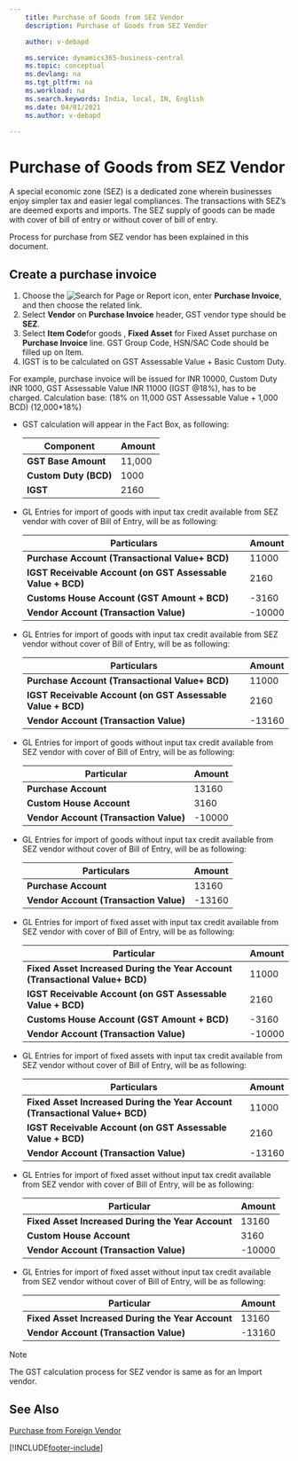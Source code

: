```yaml
---
    title: Purchase of Goods from SEZ Vendor
    description: Purchase of Goods from SEZ Vendor

    author: v-debapd

    ms.service: dynamics365-business-central
    ms.topic: conceptual
    ms.devlang: na
    ms.tgt_pltfrm: na
    ms.workload: na
    ms.search.keywords: India, local, IN, English
    ms.date: 04/01/2021
    ms.author: v-debapd

---
```

# Purchase of Goods from SEZ Vendor


A special economic zone (SEZ) is a dedicated zone wherein businesses enjoy simpler tax and easier legal compliances. The transactions with SEZ’s are deemed  exports and imports. The SEZ supply of goods can be made with cover of bill of entry or without cover of bill of entry.
 
Process for purchase from SEZ vendor has been explained in this document.

## Create a purchase invoice

1. Choose the ![Search for Page or Report](image/search_small.png "Search for Page or Report icon") icon, enter **Purchase Invoice**, and then choose the related link.
2. Select **Vendor** on **Purchase Invoice** header, GST vendor type should be **SEZ**.
3. Select **Item Code**for goods , **Fixed Asset** for Fixed Asset purchase on **Purchase Invoice** line. GST Group Code, HSN/SAC Code should be filled up on Item.
4. IGST is to be calculated on GST Assessable Value + Basic Custom Duty. 

For example, purchase invoice will be issued for INR 10000, Custom Duty INR 1000, GST Assessable Value INR 11000 (IGST @18%), has to be charged. Calculation base: (18% on 11,000 GST Assessable Value + 1,000 BCD) (12,000*18%)

- GST calculation will appear in the Fact Box, as following:
    
    |Component|Amount|
    |----------------------------------|---------------------------------------|  
    |**GST Base Amount**|11,000|
    |**Custom Duty (BCD)**|1000|  
    |**IGST**|2160|  


- GL Entries for import of goods with input tax credit available from SEZ vendor with cover of Bill of Entry, will be as following:

    |Particulars|Amount|
    |----------------------------------|---------------------------------------|  
    |**Purchase Account (Transactional Value+ BCD)**|11000|  
    |**IGST Receivable Account (on GST Assessable Value + BCD)**|2160| 
    |**Customs House Account (GST Amount + BCD)**|-3160|
    |**Vendor Account (Transaction Value)**|-10000|

- GL Entries for import of goods with input tax credit available from SEZ vendor without cover of Bill of Entry, will be as following:

    |Particulars|Amount|
    |----------------------------------|---------------------------------------|  
    |**Purchase Account (Transactional Value+ BCD)**|11000|  
    |**IGST Receivable Account (on GST Assessable Value + BCD)**|2160| 
    |**Vendor Account (Transaction Value)**|-13160|

- GL Entries for import of goods without input tax credit available from SEZ vendor with cover of Bill of Entry, will be as following:

    |Particular|Amount|
    |----------------------------------|---------------------------------------|  
    |**Purchase Account**|13160|  
    |**Custom House Account**|3160| 
    |**Vendor Account (Transaction Value)**|-10000|

- GL Entries for import of goods without input tax credit available from SEZ vendor without cover of Bill of Entry, will be as following:

    |Particulars|Amount|
    |----------------------------------|---------------------------------------|  
    |**Purchase Account**|13160|  
    |**Vendor Account (Transaction Value)**|-13160|


- GL Entries for import of fixed asset with input tax credit available from SEZ vendor with cover of Bill of Entry, will be as following:

    |Particular|Amount|
    |----------------------------------|---------------------------------------|  
    |**Fixed Asset Increased During the Year Account (Transactional Value+ BCD)**|11000|  
    |**IGST Receivable Account (on GST Assessable Value + BCD)**|2160| 
    |**Customs House Account (GST Amount + BCD)**|-3160|
    |**Vendor Account (Transaction Value)**|-10000|

- GL Entries for import of fixed assets with input tax credit available from SEZ vendor without cover of Bill of Entry, will be as following:

    |Particulars|Amount|
    |----------------------------------|---------------------------------------|  
    |**Fixed Asset Increased During the Year Account  (Transactional Value+ BCD)**|11000|  
    |**IGST Receivable Account (on GST Assessable Value + BCD)**|2160| 
    |**Vendor Account (Transaction Value)**|-13160|

- GL Entries for import of fixed asset without input tax credit available from SEZ vendor with cover of Bill of Entry, will be as following:

    |Particular|Amount|
    |----------------------------------|---------------------------------------|  
    |**Fixed Asset Increased During the Year Account**|13160|  
    |**Custom House Account**|3160| 
    |**Vendor Account (Transaction Value)**|-10000|

- GL Entries for import of fixed asset without input tax credit available from SEZ vendor without cover of Bill of Entry, will be as following:

    |Particular|Amount|
    |----------------------------------|---------------------------------------|  
    |**Fixed Asset Increased During the Year Account**|13160|  
    |**Vendor Account (Transaction Value)**|-13160|

> [!NOTE]
> The GST calculation process for SEZ vendor is same as for an Import vendor.










## See Also 
[Purchase from Foreign Vendor](GST-Purchase-from-Foreign-Vendor.md)






























[!INCLUDE[footer-include](../../includes/footer-banner.md)]
